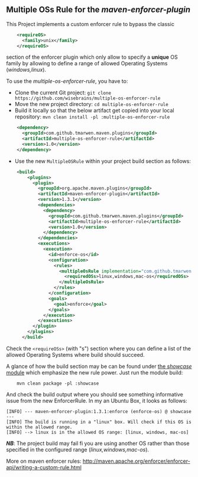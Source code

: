 ## Multiple OSs Rule for the *maven-enforcer-plugin*

This Project implements a custom enforcer rule to bypass the classic
``` xml
    <requireOS>
      <family>unix</family>
    </requireOS>
```
section of the enforcer plugin which only allow to specify a **unique** OS family by allowing to define
a range of allowed Operating Systems (*windows,linux*).

To use the *multiple-os-enforcer-rule*, you have to:

* Clone the current Git project: ```git clone https://github.com/wisebrains/multiple-os-enforcer-rule```
* Move the new project directory: ```cd multiple-os-enforcer-rule```
* Build it locally so that the below artifact get copied into your local repository: ```mvn clean install -pl :multiple-os-enforcer-rule```

``` xml
    <dependency>
      <groupId>com.github.tmarwen.maven.plugins</groupId>
      <artifactId>multiple-os-enforcer-rule</artifactId>
      <version>1.0</version>
    </dependency>
```

* Use the new ```MultipleOSRule``` within your project build section as follows:

``` xml
    <build>
        <plugins>
          <plugin>
            <groupId>org.apache.maven.plugins</groupId>
            <artifactId>maven-enforcer-plugin</artifactId>
            <version>1.3.1</version>
            <dependencies>
              <dependency>
                <groupId>com.github.tmarwen.maven.plugins</groupId>
                <artifactId>multiple-os-enforcer-rule</artifactId>
                <version>1.0</version>
              </dependency>
            </dependencies>
            <executions>
              <execution>
                <id>enforce-os</id>
                <configuration>
                  <rules>
                    <multipleOsRule implementation="com.github.tmarwen.maven.plugins.MultipleOsRule">
                      <requiredOSs>linux,windows,mac-os</requiredOSs>
                    </multipleOsRule>
                  </rules>
                </configuration>
                <goals>
                  <goal>enforce</goal>
                </goals>
              </execution>
            </executions>
          </plugin>
        </plugins>
      </build>
```
Check the ```<requireOSs>``` (with "s") section where you can define a list of the allowed Operating Systems where build should succeed.

A glance of how the build section may be can be found under [the *showcase* module](https://github.com/wisebrains/multiple-os-enforcer-rule/blob/master/showcase/pom.xml) which emphasize the new rule power.
Just run the module build:
```
    mvn clean package -pl :showcase
```
And check the build output where you should see something informative issue from the new EnforcerRule. In my an Ubuntu Box, it looks as follows:
```
[INFO] --- maven-enforcer-plugin:1.3.1:enforce (enforce-os) @ showcase ---
[INFO] The build is running in a "linux" box. Will check if this OS is within the allowed range.
[INFO] --> linux is in the allowed OS range: [linux, windows, mac-os]
```

***NB***: The project build may fail fi you are using another OS rather than those specified in the configured range (*linux,windows,mac-os*).

More on maven enforcer rules: http://maven.apache.org/enforcer/enforcer-api/writing-a-custom-rule.html
